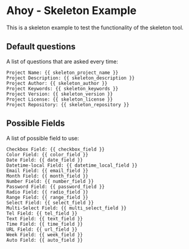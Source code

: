 Ahoy - Skeleton Example
=======================

This is a skeleton example to test the functionality of the skeleton tool.


Default questions
-----------------

A list of questions that are asked every time:

~~~
Project Name: {{ skeleton_project_name }}
Project Description: {{ skeleton_description }}
Project Author: {{ skeleton_author }}
Project Keywords: {{ skeleton_keywords }}
Project Version: {{ skeleton_version }}
Project License: {{ skeleton_license }}
Project Repository: {{ skeleton_repository }}
~~~

Possible Fields
---------------

A list of possible field to use:

~~~
Checkbox Field: {{ checkbox_field }}
Color Field: {{ color_field }}
Date Field: {{ date_field }}
Datetime-local Field: {{ datetime_local_field }}
Email Field: {{ email_field }}
Month Field: {{ month_field }}
Number Field: {{ number_field }}
Password Field: {{ password_field }}
Radio Field: {{ radio_field }}
Range Field: {{ range_field }}
Select Field: {{ select_field }}
Multi-Select Field: {{ multi_select_field }}
Tel Field: {{ tel_field }}
Text Field: {{ text_field }}
Time Field: {{ time_field }}
URL Field: {{ url_field }}
Week Field: {{ week_field }}
Auto Field: {{ auto_field }}
~~~